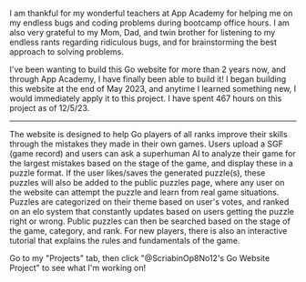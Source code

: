 I am thankful for my wonderful teachers at App Academy for helping me on my endless bugs and coding problems during bootcamp office hours.
I am also very grateful to my Mom, Dad, and twin brother for listening to my endless rants regarding ridiculous bugs, and for brainstorming the best approach to solving problems.

I've been wanting to build this Go website for more than 2 years now, and through App Academy, I have finally been able to build it! I began building this website at the end of May 2023, and anytime I learned something new, I would immediately apply it to this project.  I have spent 467 hours on this project as of 12/5/23.

***************************************************************************************************************************************

The website is designed to help Go players of all ranks improve their skills through the mistakes they made in their own games.  Users upload a SGF (game record) and users can ask a superhuman AI to analyze their game for the largest mistakes based on the stage of the game, and display these in a puzzle format.  If the user likes/saves the generated puzzle(s), these puzzles will also be added to the public puzzles page, where any user on the website can attempt the puzzle and learn from real game situations.  Puzzles are categorized on their theme based on user's votes, and ranked on an elo system that constantly updates based on users getting the puzzle right or wrong. Public puzzles can then be searched based on the stage of the game, category, and rank. For new players, there is also an interactive tutorial that explains the rules and fundamentals of the game.

Go to my "Projects" tab, then click "@ScriabinOp8No12's Go Website Project" to see what I'm working on!
